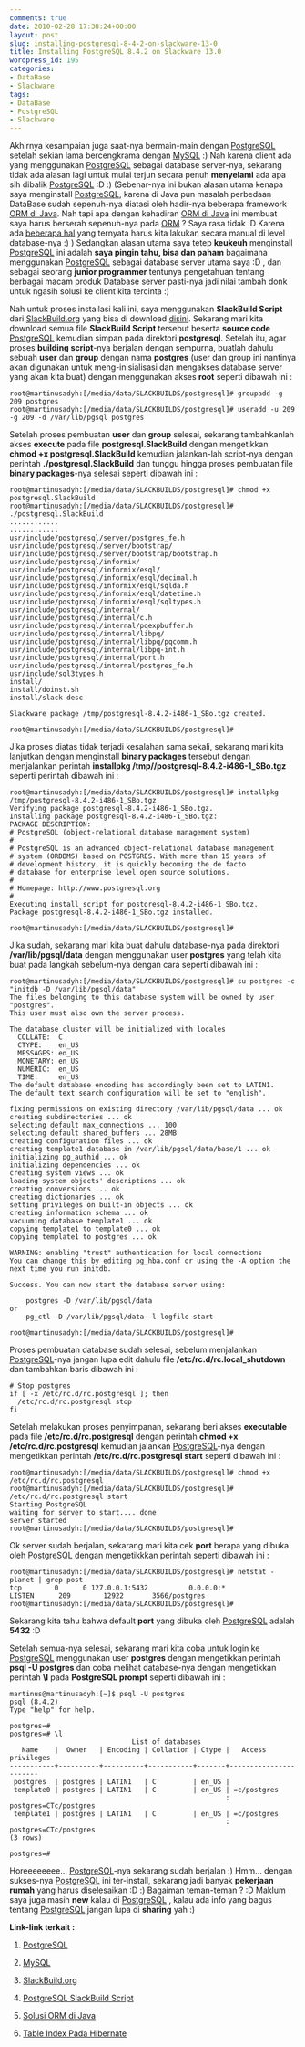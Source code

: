 ```yaml
---
comments: true
date: 2010-02-28 17:38:24+00:00
layout: post
slug: installing-postgresql-8-4-2-on-slackware-13-0
title: Installing PostgreSQL 8.4.2 on Slackware 13.0
wordpress_id: 195
categories:
- DataBase
- Slackware
tags:
- DataBase
- PostgreSQL
- Slackware
---
```


Akhirnya kesampaian juga saat-nya bermain-main dengan [PostgreSQL]() setelah sekian lama bercengkrama dengan [MySQL](http://mysql.com)  :) Nah karena client ada yang menggunakan [PostgreSQL](http://www.postgresql.org/) sebagai database server-nya, sekarang tidak ada alasan lagi untuk mulai terjun secara penuh **menyelami** ada apa sih dibalik [PostgreSQL](http://www.postgresql.org/) :D :) (Sebenar-nya ini bukan alasan utama kenapa saya menginstall [PostgreSQL](http://www.postgresql.org/), karena di Java pun masalah perbedaan DataBase sudah sepenuh-nya diatasi oleh hadir-nya beberapa framework [ORM di Java](http://jonasbandi.net/wiki/index.php/ORM_Solutions_for_Java). Nah tapi apa dengan kehadiran [ORM di Java](http://jonasbandi.net/wiki/index.php/ORM_Solutions_for_Java) ini membuat saya harus berserah sepenuh-nya pada [ORM](http://jonasbandi.net/wiki/index.php/ORM_Solutions_for_Java) ? Saya rasa tidak :D Karena ada [beberapa hal](http://tech.groups.yahoo.com/group/netbeans-indonesia/message/8066) yang ternyata harus kita lakukan secara manual di level database-nya :) ) Sedangkan alasan utama saya tetep **keukeuh** menginstall [PostgreSQL](http://www.postgresql.org/) ini adalah **saya pingin tahu, bisa dan paham** bagaimana menggunakan [PostgreSQL](http://www.postgresql.org/) sebagai database server utama saya :D , dan sebagai seorang **junior programmer** tentunya pengetahuan tentang berbagai macam produk Database server pasti-nya jadi nilai tambah donk untuk ngasih solusi ke client kita tercinta :)
<!-- more -->
Nah untuk proses installasi kali ini, saya menggunakan **SlackBuild Script** dari [SlackBuild.org](http://slackbuild.org) yang bisa di download [disini](http://slackbuilds.org/repository/13.0/system/postgresql/). Sekarang mari kita download semua file **SlackBuild Script** tersebut beserta **source code** [PostgreSQL](http://www.postgresql.org/) kemudian simpan pada direktori **postgresql**. Setelah itu, agar proses **building script**-nya berjalan dengan sempurna, buatlah dahulu sebuah **user** dan **group** dengan nama **postgres** (user dan group ini nantinya akan digunakan untuk meng-inisialisasi dan mengakses database server yang akan kita buat) dengan menggunakan akses **root** seperti dibawah ini :

    
    
    root@martinusadyh:[/media/data/SLACKBUILDS/postgresql]# groupadd -g 209 postgres
    root@martinusadyh:[/media/data/SLACKBUILDS/postgresql]# useradd -u 209 -g 209 -d /var/lib/pgsql postgres
    



Setelah proses pembuatan **user** dan **group** selesai, sekarang tambahkanlah akses **execute** pada file **postgresql.SlackBuild** dengan mengetikkan **chmod +x postgresql.SlackBuild** kemudian jalankan-lah script-nya dengan perintah **./postgresql.SlackBuild** dan tunggu hingga proses pembuatan file **binary packages**-nya selesai seperti dibawah ini :

    
    
    root@martinusadyh:[/media/data/SLACKBUILDS/postgresql]# chmod +x postgresql.SlackBuild
    root@martinusadyh:[/media/data/SLACKBUILDS/postgresql]# ./postgresql.SlackBuild
    ............
    ............
    usr/include/postgresql/server/postgres_fe.h
    usr/include/postgresql/server/bootstrap/
    usr/include/postgresql/server/bootstrap/bootstrap.h
    usr/include/postgresql/informix/
    usr/include/postgresql/informix/esql/
    usr/include/postgresql/informix/esql/decimal.h
    usr/include/postgresql/informix/esql/sqlda.h
    usr/include/postgresql/informix/esql/datetime.h
    usr/include/postgresql/informix/esql/sqltypes.h
    usr/include/postgresql/internal/
    usr/include/postgresql/internal/c.h
    usr/include/postgresql/internal/pqexpbuffer.h
    usr/include/postgresql/internal/libpq/
    usr/include/postgresql/internal/libpq/pqcomm.h
    usr/include/postgresql/internal/libpq-int.h
    usr/include/postgresql/internal/port.h
    usr/include/postgresql/internal/postgres_fe.h
    usr/include/sql3types.h
    install/
    install/doinst.sh
    install/slack-desc
    
    Slackware package /tmp/postgresql-8.4.2-i486-1_SBo.tgz created.
    
    root@martinusadyh:[/media/data/SLACKBUILDS/postgresql]#
    



Jika proses diatas tidak terjadi kesalahan sama sekali, sekarang mari kita lanjutkan dengan menginstall **binary packages** tersebut dengan menjalankan perintah **installpkg /tmp//postgresql-8.4.2-i486-1_SBo.tgz** seperti perintah dibawah ini :

    
    
    root@martinusadyh:[/media/data/SLACKBUILDS/postgresql]# installpkg /tmp/postgresql-8.4.2-i486-1_SBo.tgz 
    Verifying package postgresql-8.4.2-i486-1_SBo.tgz.
    Installing package postgresql-8.4.2-i486-1_SBo.tgz:
    PACKAGE DESCRIPTION:
    # PostgreSQL (object-relational database management system)
    #
    # PostgreSQL is an advanced object-relational database management
    # system (ORDBMS) based on POSTGRES. With more than 15 years of
    # development history, it is quickly becoming the de facto
    # database for enterprise level open source solutions.
    #
    # Homepage: http://www.postgresql.org
    #
    Executing install script for postgresql-8.4.2-i486-1_SBo.tgz.
    Package postgresql-8.4.2-i486-1_SBo.tgz installed.
    
    root@martinusadyh:[/media/data/SLACKBUILDS/postgresql]#
    



Jika sudah, sekarang mari kita buat dahulu database-nya pada direktori **/var/lib/pgsql/data** dengan menggunakan user **postgres** yang telah kita buat pada langkah sebelum-nya dengan cara seperti dibawah ini :

    
    
    root@martinusadyh:[/media/data/SLACKBUILDS/postgresql]# su postgres -c "initdb -D /var/lib/pgsql/data"
    The files belonging to this database system will be owned by user "postgres".
    This user must also own the server process.
    
    The database cluster will be initialized with locales
      COLLATE:  C
      CTYPE:    en_US
      MESSAGES: en_US
      MONETARY: en_US
      NUMERIC:  en_US
      TIME:     en_US
    The default database encoding has accordingly been set to LATIN1.
    The default text search configuration will be set to "english".
    
    fixing permissions on existing directory /var/lib/pgsql/data ... ok
    creating subdirectories ... ok
    selecting default max_connections ... 100
    selecting default shared_buffers ... 28MB
    creating configuration files ... ok
    creating template1 database in /var/lib/pgsql/data/base/1 ... ok
    initializing pg_authid ... ok
    initializing dependencies ... ok
    creating system views ... ok
    loading system objects' descriptions ... ok
    creating conversions ... ok
    creating dictionaries ... ok
    setting privileges on built-in objects ... ok
    creating information schema ... ok
    vacuuming database template1 ... ok
    copying template1 to template0 ... ok
    copying template1 to postgres ... ok
    
    WARNING: enabling "trust" authentication for local connections
    You can change this by editing pg_hba.conf or using the -A option the
    next time you run initdb.
    
    Success. You can now start the database server using:
    
        postgres -D /var/lib/pgsql/data
    or
        pg_ctl -D /var/lib/pgsql/data -l logfile start
    
    root@martinusadyh:[/media/data/SLACKBUILDS/postgresql]# 
    



Proses pembuatan database sudah selesai, sebelum menjalankan [PostgreSQL](http://www.postgresql.org/)-nya jangan lupa edit dahulu file **/etc/rc.d/rc.local_shutdown** dan tambahkan baris dibawah ini :

    
    
    # Stop postgres
    if [ -x /etc/rc.d/rc.postgresql ]; then
      /etc/rc.d/rc.postgresql stop
    fi
    



Setelah melakukan proses penyimpanan, sekarang beri akses **executable** pada file **/etc/rc.d/rc.postgresql** dengan perintah **chmod +x /etc/rc.d/rc.postgresql** kemudian jalankan [PostgreSQL](http://www.postgresql.org/)-nya dengan mengetikkan perintah **/etc/rc.d/rc.postgresql start** seperti dibawah ini :

    
    
    root@martinusadyh:[/media/data/SLACKBUILDS/postgresql]# chmod +x /etc/rc.d/rc.postgresql 
    root@martinusadyh:[/media/data/SLACKBUILDS/postgresql]# /etc/rc.d/rc.postgresql start
    Starting PostgreSQL
    waiting for server to start.... done
    server started
    root@martinusadyh:[/media/data/SLACKBUILDS/postgresql]#
    



Ok server sudah berjalan, sekarang mari kita cek **port** berapa yang dibuka oleh [PostgreSQL](http://www.postgresql.org/) dengan mengetikkkan perintah seperti dibawah ini :

    
    
    root@martinusadyh:[/media/data/SLACKBUILDS/postgresql]# netstat -planet | grep post
    tcp        0      0 127.0.0.1:5432          0.0.0.0:*               LISTEN      209        12922       3566/postgres   
    root@martinusadyh:[/media/data/SLACKBUILDS/postgresql]# 
    



Sekarang kita tahu bahwa default **port** yang dibuka oleh [PostgreSQL](http://www.postgresql.org/) adalah **5432** :D 

Setelah semua-nya selesai, sekarang mari kita coba untuk login ke [PostgreSQL](http://www.postgresql.org/) menggunakan user **postgres** dengan mengetikkan perintah **psql -U postgres** dan coba melihat database-nya dengan mengetikkan perintah **\l** pada **PostgreSQL prompt** seperti dibawah ini :

    
    
    martinus@martinusadyh:[~]$ psql -U postgres
    psql (8.4.2)
    Type "help" for help.
    
    postgres=#
    postgres=# \l
                                  List of databases
       Name    |  Owner   | Encoding | Collation | Ctype |   Access privileges   
    -----------+----------+----------+-----------+-------+-----------------------
     postgres  | postgres | LATIN1   | C         | en_US | 
     template0 | postgres | LATIN1   | C         | en_US | =c/postgres
                                                         : postgres=CTc/postgres
     template1 | postgres | LATIN1   | C         | en_US | =c/postgres
                                                         : postgres=CTc/postgres
    (3 rows)
    
    postgres=#
    



Horeeeeeeee... [PostgreSQL](http://www.postgresql.org/)-nya sekarang sudah berjalan :) Hmm... dengan sukses-nya [PostgreSQL](http://www.postgresql.org/) ini ter-install, sekarang jadi banyak **pekerjaan rumah** yang harus diselesaikan :D :) Bagaiman teman-teman ? :D Maklum saya juga masih **new** kalau di [PostgreSQL](http://www.postgresql.org/) , kalau ada info yang bagus tentang [PostgreSQL](http://www.postgresql.org/) jangan lupa di **sharing** yah :)













**Link-link terkait :**




  1. [PostgreSQL](http://www.postgresql.org/)


  2. [MySQL](http://mysql.com)


  3. [SlackBuild.org](http://slackbuild.org)


  4. [PostgreSQL SlackBuild Script](http://slackbuilds.org/repository/13.0/system/postgresql/)


  5. [Solusi ORM di Java](http://jonasbandi.net/wiki/index.php/ORM_Solutions_for_Java)


  6. [Table Index Pada Hibernate](http://tech.groups.yahoo.com/group/netbeans-indonesia/message/8066)







